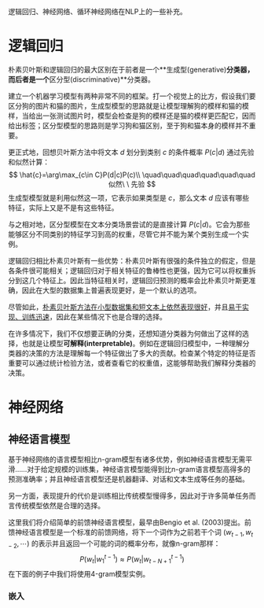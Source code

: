 逻辑回归、神经网络、循环神经网络在NLP上的一些补充。

# 逻辑回归

朴素贝叶斯和逻辑回归的最大区别在于前者是一个**生成型(generative)**分类器，而后者是一个**区分型(discriminative)**分类器。

建立一个机器学习模型有两种非常不同的框架。打一个视觉上的比方，假设我们要区分狗的图片和猫的图片，生成型模型的思路就是让模型理解狗的模样和猫的模样，当给出一张测试图片时，模型会检查是狗的模样还是猫的模样更匹配它，因而给出标签；区分型模型的思路则是学习狗和猫区别，至于狗和猫本身的模样并不重要。

更正式地，回想贝叶斯方法中将文本 $d$ 划分到类别 $c$ 的条件概率 $P(c|d)$ 通过先验和似然计算：
$$
\hat{c}=\arg\max_{c\in C}P(d|c)P(c)\\
\quad\quad\quad\quad\quad\quad似然\ \ 先验
$$
生成型模型就是利用似然这一项，它表示如果类型是 $c$，那么文本 $d$ 应该有哪些特征，实际上又是不是有这些特征。

与之相对地，区分型模型在文本分类场景尝试的是直接计算 $P(c|d)$。它会为那些能够区分不同类别的特征学习到高的权重，尽管它并不能为某个类别生成一个实例。

逻辑回归相比朴素贝叶斯有一些优势：朴素贝叶斯有很强的条件独立的假定，但是各条件很可能相关；逻辑回归对于相关特征的鲁棒性也更强，因为它可以将权重拆分到这几个特征上。因此当特征相关时，逻辑回归预测的概率会比朴素贝叶斯更准确，因此在大型的数据集上普遍表现更好，是一个默认的选项。

尽管如此，<u>朴素贝叶斯方法在小型数据集和短文本上依然表现很好</u>，并且<u>易于实现、训练迅速</u>，因此在某些情况下也是合理的选择。

在许多情况下，我们不仅想要正确的分类，还想知道分类器为何做出了这样的选择，也就是让模型**可解释(interpretable)**。例如在逻辑回归模型中，一种理解分类器的决策的方法是理解每一个特征做出了多大的贡献。检查某个特定的特征是否重要可以通过统计检验方法，或者查看它的权重值，这能够帮助我们解释分类器的决策。

# 神经网络

## 神经语言模型

基于神经网络的语言模型相比n-gram模型有诸多优势，例如神经语言模型无需平滑……对于给定规模的训练集，神经语言模型能得到比n-gram语言模型高得多的预测准确率；并且神经语言模型还是机器翻译、对话和文本生成等任务的基础。

另一方面，表现提升的代价是训练相比传统模型慢得多，因此对于许多简单任务而言传统模型依然是合理的选择。

这里我们将介绍简单的前馈神经语言模型，最早由Bengio et al. (2003)提出。前馈神经语言模型是一个标准的前馈网络，将下一个词作为之前若干个词 $(w_{t-1},w_{t-2},\cdots)$ 的表示并且返回一个可能的词的概率分布，就像n-gram那样：
$$
P(w_t|w_1^{t-1})\approx P(w_t|w_{t-N+1}^{t-1})
$$
在下面的例子中我们将使用4-gram模型实例。

### 嵌入

